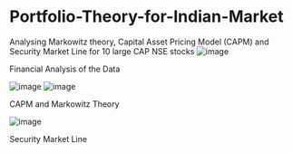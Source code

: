 # Portfolio-Theory-for-Indian-Market
Analysing Markowitz theory, Capital Asset Pricing Model (CAPM) and Security Market Line for 10 large CAP NSE stocks
![image](https://user-images.githubusercontent.com/86458423/222504968-6938b398-fef1-4324-b663-0efa13df8b88.png)

Financial Analysis of the Data

![image](https://user-images.githubusercontent.com/86458423/222505194-f66d2c49-7b2d-4446-8313-a5ae21f0de5f.png)
![image](https://user-images.githubusercontent.com/86458423/222505307-d3a02fed-24f9-4c2f-b8c6-515eb246d88c.png)

CAPM and Markowitz Theory


![image](https://user-images.githubusercontent.com/86458423/222505513-539a3209-8c1d-433d-a58d-f01f61a4d176.png)

Security Market Line

